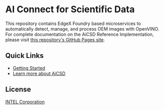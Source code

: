 # AI Connect for Scientific Data

This repository contains EdgeX Foundry based microservices to automatically detect, manage, and process OEM images with OpenVINO.
For complete documentation on the AiCSD Reference Implementation, please visit [this repository's GitHub Pages site](https://intel.github.io/AiCSD/index.html).

## Quick Links

- [Getting Started](https://intel.github.io/AiCSD/getting-started/what-to-expect.html)
- [Learn more about AiCSD](https://intel.github.io/AiCSD/services/general-info.html)

## License

[INTEL Corporation](./LICENSE)
